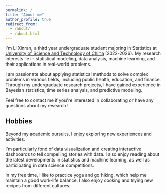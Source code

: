 ```yaml
---
permalink: /
title: "About me"
author_profile: true
redirect_from: 
  - /about/
  - /about.html
---
```


I'm Li Xinran, a third year undergraduate student majoring in Statistics at [University of Science and Technology of China](https://www.ustc.edu.cn/) (2022-2026). My research interests lie in statistical modeling, data analysis, machine learning, and their applications in real-world problems.

I am passionate about applying statistical methods to solve complex problems in various fields, including public health, education, and finance. Through my undergraduate research projects, I have gained experience in Bayesian statistics, time series analysis, and predictive modeling.

Feel free to contact me if you're interested in collaborating or have any questions about my research!

## Hobbies

Beyond my academic pursuits, I enjoy exploring new experiences and activities.

I'm particularly fond of data visualization and creating interactive dashboards to tell compelling stories with data. I also enjoy reading about the latest developments in statistics and machine learning, as well as participating in data science competitions.

In my free time, I like to practice yoga and go hiking, which help me maintain a good work-life balance. I also enjoy cooking and trying new recipes from different cultures.
